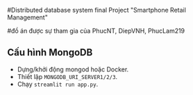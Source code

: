 #Distributed database system final Project "Smartphone Retail Management"

#đồ án được sự tham gia của PhucNT, DiepVNH, PhucLam219

## Cấu hình MongoDB

- Dựng/khởi động mongod hoặc Docker.
- Thiết lập `MONGODB_URI_SERVER1/2/3`.
- Chạy `streamlit run app.py`.

